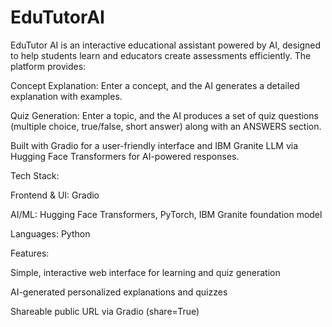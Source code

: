 # EduTutorAI
EduTutor AI is an interactive educational assistant powered by AI, designed to help students learn and educators create assessments efficiently. The platform provides:

Concept Explanation: Enter a concept, and the AI generates a detailed explanation with examples.

Quiz Generation: Enter a topic, and the AI produces a set of quiz questions (multiple choice, true/false, short answer) along with an ANSWERS section.

Built with Gradio for a user-friendly interface and IBM Granite LLM via Hugging Face Transformers for AI-powered responses.

Tech Stack:

Frontend & UI: Gradio

AI/ML: Hugging Face Transformers, PyTorch, IBM Granite foundation model

Languages: Python

Features:

Simple, interactive web interface for learning and quiz generation

AI-generated personalized explanations and quizzes

Shareable public URL via Gradio (share=True)
